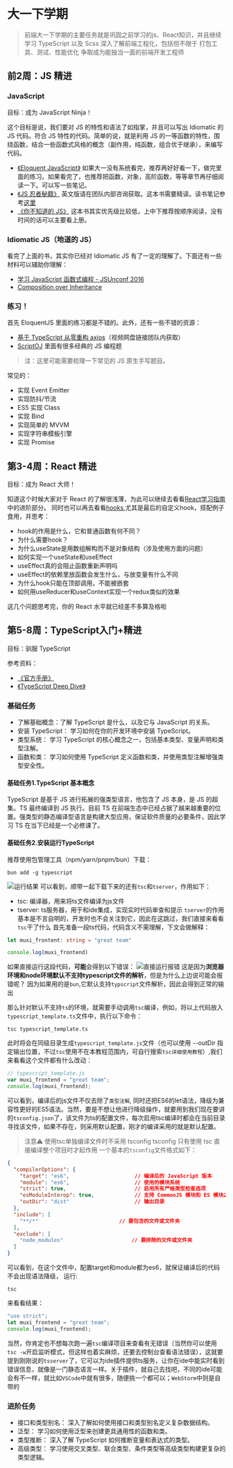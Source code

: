 # 大一下学期

> 前端大一下学期的主要任务就是巩固之前学习的js、React知识，并且继续学习 TypeScript 以及 Scss
> 深入了解前端工程化，包括但不限于 打包工具、测试、性能优化
> 争取成为能独当一面的前端开发工程师


## 前2周：JS 精进

### JavaScript

目标：成为 JavaScript Ninja！

这个目标是说，我们要对 JS 的特性和语法了如指掌，并且可以写出 Idiomatic 的 JS 代码。符合 JS 特性的代码。简单的说，就是利用 JS 的一等函数的特性，围绕函数，结合一些函数式风格的概念（副作用，纯函数，组合优于继承），来编写代码。

- [《Eloquent JavaScript》](https://eloquentjavascript.net/) 如果大一没有系统看完，推荐再好好看一下，做完里面的练习。如果看完了，也推荐把函数，对象，高阶函数，等等章节再仔细阅读一下。可以写一些笔记。
- [《JS 忍者秘籍》](https://detail.tmall.com/item.htm?spm=a230r.1.14.4.4048133bbjlB5d&id=566464604411&ns=1&abbucket=2) 英文版请在团队内部咨询获取。这本书需要精读。读书笔记参考[这里](https://zxc0328.github.io/diary/2018/01/2018-01-08.html)
- [《你不知道的 JS》](http://product.dangdang.com/27883708.html) 这本书其实优先级比较低，上中下推荐按顺序阅读，没有时间的话可以主要看上册。

### Idiomatic JS（地道的 JS）

看完了上面的书，其实你已经对 Idiomatic JS 有了一定的理解了。下面还有一些材料可以辅助你理解：

- [学习 JavaScript 函数式编程 - JSUnconf 2016](https://www.youtube.com/watch?v=e-5obm1G_FY&list=LLHdx8Qwo6uxw0fj3gQ5yeTg&index=51)
- [Composition over Inheritance](https://www.youtube.com/watch?v=wfMtDGfHWpA)

<!-- ### TypeScript





下面是一些使用技巧：

- [《巧用 TypeScript》](https://zhuanlan.zhihu.com/p/39620591)
- [《巧用 Typescript (二)》](https://zhuanlan.zhihu.com/p/64423022) -->

### 练习！

首先 EloquentJS 里面的练习都是不错的。此外，还有一些不错的资源：

- [基于 TypeScript 从零重构 axios](https://coding.imooc.com/class/330.html)（视频网盘链接团队内获取）
- [ScriptOJ](http://scriptoj.mangojuice.top/problems?tag=all) 里面有很多经典的 JS 编程题

> 注：这里可能需要梳理一下常见的 JS 原生手写题目。

常见的：

- 实现 Event Emitter
- 实现防抖/节流
- ES5 实现 Class
- 实现 Bind
- 实现简单的 MVVM
- 实现字符串模板引擎
- 实现 Promise

## 第3-4周：React 精进

目标：成为 React 大师！

知道这个时候大家对于 React 的了解很浅薄，为此可以继续去看看[React学习指南](/fe/react_road_map.html)中的进阶部分。
同时也可以再去看看[hooks](https://react.dev/reference/react/hooks),尤其是最后的自定义hook，搭配例子食用，并思考：
- hook的作用是什么，它和普通函数有何不同？
- 为什么需要hook？
- 为什么useState是用数组解构而不是对象结构（涉及使用方面的问题）
- 如何实现一个useState和useEffect
- useEffect真的会阻止函数重新声明吗
- useEffect的依赖里放函数会发生什么，与放变量有什么不同
- 为什么hook只能在顶部调用，不能被嵌套
- 如何用useReducer和useContext实现一个redux类似的效果

这几个问题思考完，你的 React 水平就已经差不多算及格啦

## 第5-8周：TypeScript入门+精进

目标：驯服 TypeScript

参考资料：
- [《官方手册》](https://www.typescriptlang.org/docs/handbook/basic-types.html)
- [《TypeScript Deep Dive》](https://basarat.gitbooks.io/typescript/docs/getting-started.html)

### 基础任务

- 了解基础概念：了解 TypeScript 是什么，以及它与 JavaScript 的关系。
- 安装 TypeScript： 学习如何在你的开发环境中安装 TypeScript。
- 类型系统： 学习 TypeScript 的核心概念之一，包括基本类型、变量声明和类型注解。
- 函数和类： 学习如何使用 TypeScript 定义函数和类，并使用类型注解增强类型安全性。
  
#### 基础任务1.TypeScript 基本概念

TypeScript 是基于 JS 进行拓展的强类型语言，他包含了 JS 本身，是 JS 的超集。TS 最终编译到 JS
执行。目前 TS 在前端生态中已经占据了越来越重要的位置。强类型的静态编译型语言是构建大型应用，保证软件质量的必要条件，因此学习 TS 在当下已经是一个必修课了。

#### 基础任务2.安装运行TypeScript

推荐使用包管理工具（npm/yarn/pnpm/bun）下载：
```shell
bun add -g typescript
```
![运行结果](https://s2.loli.net/2024/04/07/rqVYepNknFwixIU.png)
可以看到，顺带一起下载下来的还有`tsc`和`tserver`，作用如下：
- tsc: 编译器，用来将ts文件编译为js文件
- tserver: ts服务器，用于和ide集成，实现实时代码审查和提示
`tserver`的作用基本是不言自明的，开发时也不会关注到它，因此在这跳过，我们直接来看看`tsc`干了什么
首先准备一段ts代码，代码含义不需理解，下文会做解释：
```typescript
let muxi_frontent: string = "great team"

console.log(muxi_frontend)
```
如果直接运行这段代码，**可能**会得到以下错误：
![直接运行报错](https://s2.loli.net/2024/04/07/GHOWEZAlwbBeP63.png)
这是因为**浏览器环境和node环境默认不支持typescript文件的解析**，但是为什么上边说可能会报错呢？
因为如果用的是`bun`,它默认支持`typscript`文件解析，因此会得到正常的输出

那么针对默认不支持`ts`的环境，就需要手动调用`tsc`编译，例如，将以上代码放入`typescript_template.ts`文件中，执行以下命令：
```shell
tsc typescript_template.ts
```
此时将会在同级目录生成`typescript_template.js`文件（也可以使用 --outDir 指定输出位置，不过`tsc`使用不在本教程范围内，可自行搜索`tsc详细使用教程`）,我们来看看这个文件都有什么改动：
```javascript
// typescript_template.js
var muxi_frontend = "great team";
console.log(muxi_frontend);
```
可以看到，编译后的js文件不仅去除了`类型注解`, 同时还把ES6的let语法，降级为兼容性更好的ES5语法。当然，要是不想让他进行降级操作，就要用到我们现在要讲的`tsconfig.json`了，该文件为ts的配置文件，每次启用tsc编译时都会在当前目录寻找该文件，如果不存在，则采用默认配置，刚才的编译采用的就是默认配置。
> 注意⚠️
> 使用tsc单独编译文件时不采用 tsconfig
> tsconfig 只有使用 tsc 直接编译整个项目时才起作用
一个基本的`tsconfig`文件格式如下：
```json
{
  "compilerOptions": {
    "target": "es6",                     // 编译后的 JavaScript 版本
    "module": "es6",                     // 使用的模块系统
    "strict": true,                      // 启用所有严格类型检查选项
    "esModuleInterop": true,             // 支持 CommonJS 模块和 ES 模块之间的互操作性
    "outDir": "dist"                     // 输出目录
  },
  "include": [
    "**/*"                          // 要包含的文件或文件夹
  ],
  "exclude": [
    "node_modules"                      // 要排除的文件或文件夹
  ]
}

```
可以看到，在这个文件中，配置target和module都为es6，就保证编译后的代码不会出现语法降级，
运行:
```shell
tsc
```
来看看结果：
```javascript
"use strict";
let muxi_frontend = "great team";
console.log(muxi_frontend);
```
当然，你肯定也不想每次跑一遍`tsc`编译项目来查看有无错误（当然你可以使用 `tsc -w`开启监听模式，但这样也着实麻烦，还要去控制台查看语法错误），这就要提到刚刚说的`tsserver`了，它可以为ide插件提供ts服务，让你在ide中能实时看到错误信息，就像是一门静态语言一样。关于插件，就自己去找吧，不同的ide可能会有不一样，就比如`VSCode`中就有很多，随便挑一个都可以；`WebStorm`中则是自带的



### 进阶任务

- 接口和类型别名： 深入了解如何使用接口和类型别名定义复杂数据结构。
- 泛型： 学习如何使用泛型来创建更具通用性的函数和类。
- 类型推断： 深入了解 TypeScript 如何推断变量和表达式的类型。
- 高级类型： 学习使用交叉类型、联合类型、条件类型等高级类型构建更复杂的类型逻辑。